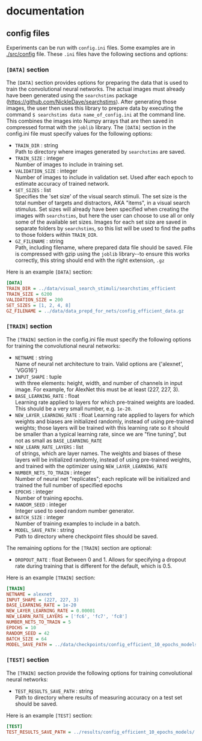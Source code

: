 # documentation

## config files
Experiments can be run with `config.ini` files. Some examples are in [./src/config](../src/config) file.
These `.ini` files have the following sections and options:

### `[DATA]` section
The `[DATA]` section provides options for preparing the data that is used to 
train the convolutional neural networks. The actual images must already have been generated using 
the `searchstims` package (<https://github.com/NickleDave/searchstims>). After generating those 
images, the user then uses this library to prepare data by executing the command `$ searchstims data name_of_config.ini` 
at the command line. This combines the images into Numpy arrays that are then saved in compressed format with 
the `joblib` library. The `[DATA]` section in the config.ini file must specify values for the following options:

* `TRAIN_DIR` : string  
  Path to directory where images generated by `searchstims` are saved.
* `TRAIN_SIZE` : integer  
  Number of images to include in training set.
* `VALIDATION_SIZE` : integer  
  Number of images to include in validation set. Used after each epoch to estimate accuracy of trained network.
* `SET_SIZES` : list  
  Specifies the 'set size' of the visual search stimuli.  The set size is the total number of targets and 
  distractors, AKA "items", in a visual search stimulus. Set sizes will already have been specified when 
  creating the images with `searchstims`, but here the user can choose to use all or only some of the available
  set sizes. Images for each set size are saved in separate folders by `searchstims`, so this list will be used 
  to find the paths to those folders within `TRAIN_DIR`.
* `GZ_FILENAME` : string  
  Path, including filename, where prepared data file should be saved. File is compressed with gzip using the 
  `joblib` library--to ensure this works correctly, this string should end with the right extension, `.gz` 

Here is an example `[DATA]` section:
```ini
[DATA]
TRAIN_DIR = ../data/visual_search_stimuli/searchstims_efficient
TRAIN_SIZE = 6200
VALIDATION_SIZE = 200
SET_SIZES = [1, 2, 4, 8]
GZ_FILENAME = ../data/data_prepd_for_nets/config_efficient_data.gz
```

### `[TRAIN]` section
The `[TRAIN]` section in the config.ini file must specify the following options for training 
the convolutional neural networks:

* `NETNAME` : string  
  Name of neural net architecture to train. Valid options are {'alexnet', 'VGG16'}
* `INPUT_SHAPE` : tuple  
  with three elements: height, width, and number of channels in input image.
  For example, for AlexNet this must be at least (227, 227, 3).
* `BASE_LEARNING_RATE` : float  
  Learning rate applied to layers for which pre-trained weights are loaded. This should be a very 
  small number, e.g. `1e-20`.
* `NEW_LAYER_LEARNING_RATE` : float
  Learning rate applied to layers for which weights and biases are initialized randomly, instead of 
  using pre-trained weights; those layers will be trained with this learning rate so it should be 
  smaller than a typical learning rate, since we are "fine tuning", but not as small as `BASE_LEARNING_RATE`  
* `NEW_LEARN_RATE_LAYERS` : list  
  of strings, which are layer names. The weights and biases of these layers will be initialized 
  randomly, instead of using pre-trained weights, and trained with the optimizer using `NEW_LAYER_LEARNING_RATE`
* `NUMBER_NETS_TO_TRAIN` : integer  
  Number of neural net "replicates"; each replicate will be initialized and trained the 
  full number of specified epochs 
* `EPOCHS` : integer  
  Number of training epochs.
* `RANDOM_SEED` : integer  
  Integer used to seed random number generator.
* `BATCH_SIZE` : integer  
   Number of training examples to include in a batch.
* `MODEL_SAVE_PATH` : string  
  Path to directory where checkpoint files should be saved.

The remaining options for the `[TRAIN]` section are optional:
* `DROPOUT_RATE` : float
  Between 0 and 1. Allows for specifying a dropout rate during training that is different for the default,
  which is 0.5.

Here is an example `[TRAIN]` section:
```ini
[TRAIN]
NETNAME = alexnet
INPUT_SHAPE = (227, 227, 3)
BASE_LEARNING_RATE = 1e-20
NEW_LAYER_LEARNING_RATE = 0.00001
NEW_LEARN_RATE_LAYERS = ['fc6', 'fc7', 'fc8']
NUMBER_NETS_TO_TRAIN = 5
EPOCHS = 10
RANDOM_SEED = 42
BATCH_SIZE = 64
MODEL_SAVE_PATH = ../data/checkpoints/config_efficient_10_epochs_models/
```
### `[TEST]` section
The `[TRAIN]` section provide the following options for training convolutional neural networks:

* `TEST_RESULTS_SAVE_PATH` : string  
  Path to directory where results of measuring accuracy on a test set should be saved.

Here is an example `[TEST]` section:

```ini
[TEST]
TEST_RESULTS_SAVE_PATH = ../results/config_efficient_10_epochs_models/
```
